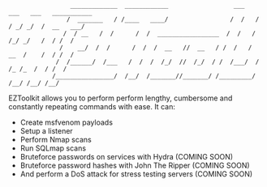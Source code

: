                      _____________  ____________                  ___    ___   ___   ___________
                    /  _______   / /____   ____/                 /  /   /  / _/ _/  /  __   ___/
                   /  / __   /  /      /  /  _________________  /  /   /  /_/ _/   /  / /  /
                  /    __/  /  /      /  /  /  __   //  __   / /  /   /  __  /    /  / /  /
                 /  /______/  /___   /  /  /  /_/  //  /_/  / /  /___/  / /_ /_  /  / /  /
                /________________/  /__/  /_______//_______/ /_________/   /__/ /__/ /__/

EZToolkit allows you to perform perform lengthy, cumbersome and constantly repeating commands with ease. It can:
 - Create msfvenom payloads
 - Setup a listener
 - Perform Nmap scans
 - Run SQLmap scans
 - Bruteforce passwords on services with Hydra (COMING SOON)
 - Bruteforce password hashes with John The Ripper (COMING SOON)
 - And perform a DoS attack for stress testing servers (COMING SOON)
